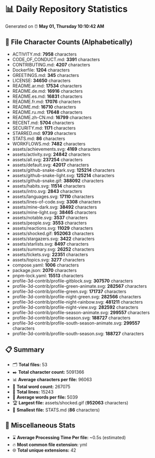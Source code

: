# 📊 Daily Repository Statistics
Generated on ⏰ **May 01, Thursday 10:10:42 AM**

## 📂 File Character Counts (Alphabetically)
- ACTIVITY.md: **7958** characters
- CODE_OF_CONDUCT.md: **3391** characters
- CONTRIBUTING.md: **4207** characters
- Dockerfile: **1204** characters
- GREETINGS.md: **345** characters
- LICENSE: **34650** characters
- README.ar.md: **17534** characters
- README.de.md: **16916** characters
- README.es.md: **16831** characters
- README.fr.md: **17076** characters
- README.md: **16710** characters
- README.ru.md: **17648** characters
- README.zh-CN.md: **16799** characters
- RECENT.md: **5704** characters
- SECURITY.md: **1171** characters
- STARRED.md: **9739** characters
- STATS.md: **86** characters
- WORKFLOWS.md: **7482** characters
- assets/achievements.svg: **4169** characters
- assets/activity.svg: **24842** characters
- assets/all.svg: **237254** characters
- assets/default.svg: **42017** characters
- assets/github-snake-dark.svg: **125214** characters
- assets/github-snake-light.svg: **125214** characters
- assets/github-snake.gif: **388092** characters
- assets/habits.svg: **11514** characters
- assets/intro.svg: **2843** characters
- assets/languages.svg: **17110** characters
- assets/lines-of-code.svg: **3308** characters
- assets/mine-dark.svg: **38492** characters
- assets/mine-light.svg: **38465** characters
- assets/notable.svg: **3537** characters
- assets/people.svg: **3553** characters
- assets/reactions.svg: **11029** characters
- assets/shocked.gif: **952063** characters
- assets/stargazers.svg: **3422** characters
- assets/starlists.svg: **8497** characters
- assets/summary.svg: **26252** characters
- assets/tickets.svg: **22351** characters
- assets/topics.svg: **3277** characters
- compose.yaml: **1006** characters
- package.json: **2070** characters
- pnpm-lock.yaml: **15513** characters
- profile-3d-contrib/profile-gitblock.svg: **307570** characters
- profile-3d-contrib/profile-green-animate.svg: **282567** characters
- profile-3d-contrib/profile-green.svg: **171737** characters
- profile-3d-contrib/profile-night-green.svg: **282566** characters
- profile-3d-contrib/profile-night-rainbow.svg: **481211** characters
- profile-3d-contrib/profile-night-view.svg: **282592** characters
- profile-3d-contrib/profile-season-animate.svg: **299557** characters
- profile-3d-contrib/profile-season.svg: **188727** characters
- profile-3d-contrib/profile-south-season-animate.svg: **299557** characters
- profile-3d-contrib/profile-south-season.svg: **188727** characters

## 📋 Summary
- 🗂️ **Total files:** 53
- ✒️ **Total character count:** 5091366
- 📊 **Average characters per file:** 96063
- 📝 **Total word count:** 267075
- 🧾 **Total lines:** 15243
- 📐 **Average words per file:** 5039
- 🏆 **Largest file:** assets/shocked.gif (**952063** characters)
- 🥉 **Smallest file:** STATS.md (**86** characters)

## 🌟 Miscellaneous Stats
- ⌛ **Average Processing Time Per file:** ~0.5s (estimated)
- 🔥 **Most common file extension:** yml
- 🌐 **Total unique extensions:** 42
